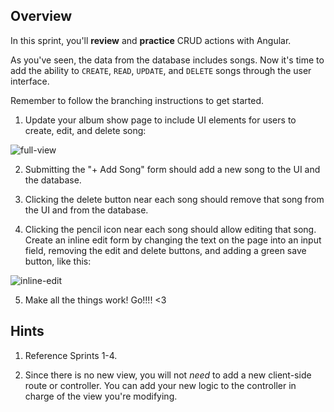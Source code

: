 ## Overview

In this sprint, you'll **review** and **practice** CRUD actions with Angular. 

As you've seen, the data from the database includes songs. Now it's time to add the ability to `CREATE`, `READ`, `UPDATE`, and `DELETE` songs through the user interface.

Remember to follow the branching instructions to get started. 

1. Update your album show page to include UI elements for users to create,  edit, and delete song:

  ![full-view](https://cloud.githubusercontent.com/assets/3010270/14510977/4b621d0e-0189-11e6-82b0-965e6d1f0484.png)

2. Submitting the "+ Add Song" form should add a new song to the UI and the database. 

3. Clicking the delete button near each song should remove that song from the UI and from the database. 

4. Clicking the pencil icon near each song should allow editing that song.  Create an inline edit form by changing the text on the page into an input field, removing the edit and delete buttons, and adding a green save button, like this:

  ![inline-edit](https://cloud.githubusercontent.com/assets/3010270/14510992/5f7e0fbe-0189-11e6-9bfc-1e6751c23f7a.png)

5. Make all the things work! Go!!!! <3


## Hints

1. Reference Sprints 1-4. 

2. Since there is no new view, you will not _need_ to add a new client-side route or controller. You can add your new logic to the controller in charge of the view you're modifying.

